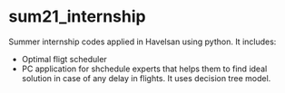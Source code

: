 # sum21_internship
Summer internship codes applied in Havelsan using python. 
It includes:
- Optimal fligt scheduler
- PC application for shchedule experts that helps them to find ideal solution in case of any delay in flights. It uses decision tree model.
